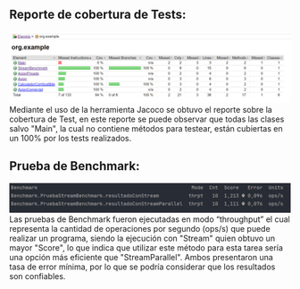 ## Reporte de cobertura de Tests:
![Reporte](CoberturaTests.png)
Mediante el uso de la herramienta Jacoco se obtuvo el reporte sobre la cobertura de Test, en este reporte se puede observar que todas las clases salvo "Main", la cual no contiene métodos para testear, están cubiertas en un 100% por los tests realizados. 
## Prueba de Benchmark:
![Benchmark](PruebaBenchmark.png)
Las pruebas de Benchmark fueron ejecutadas en modo “throughput” el cual representa la cantidad de operaciones por segundo (ops/s) que puede realizar un programa, siendo la ejecución con "Stream" quien obtuvo un mayor "Score", lo que indica que utilizar este método para esta tarea sería una opción más eficiente que "StreamParallel". Ambos presentaron una tasa de error mínima, por lo que se podría considerar que los resultados son confiables. 

